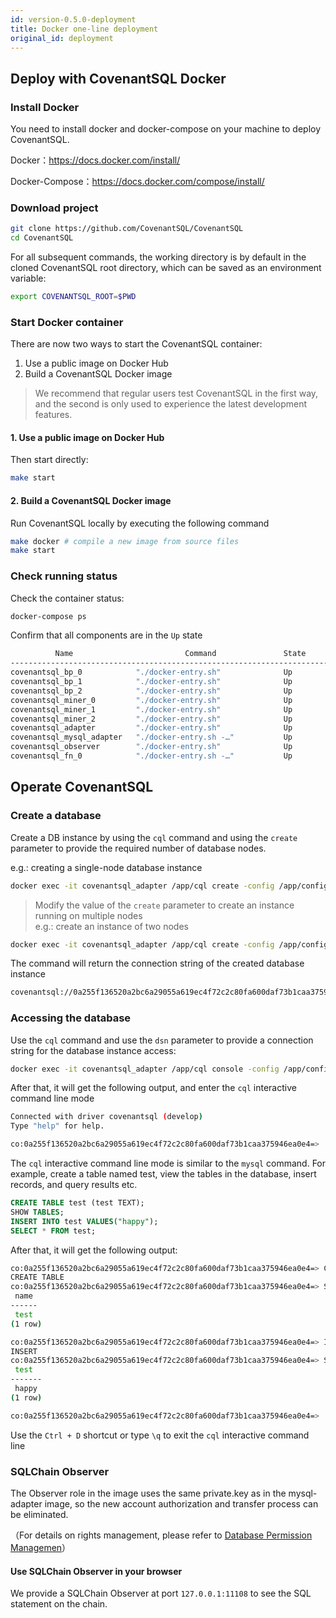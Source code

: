 ```yaml
---
id: version-0.5.0-deployment
title: Docker one-line deployment
original_id: deployment
---
```


## Deploy with CovenantSQL Docker

### Install Docker

You need to install docker and docker-compose on your machine to deploy CovenantSQL.

Docker：https://docs.docker.com/install/

Docker-Compose：https://docs.docker.com/compose/install/

### Download project

```bash
git clone https://github.com/CovenantSQL/CovenantSQL
cd CovenantSQL
```

For all subsequent commands, the working directory is by default in the cloned CovenantSQL root directory, which can be saved as an environment variable:

```bash
export COVENANTSQL_ROOT=$PWD
```

### Start Docker container

There are now two ways to start the CovenantSQL container:

1. Use a public image on Docker Hub
2. Build a CovenantSQL Docker image

> We recommend that regular users test CovenantSQL in the first way, and the second is only used to experience the latest development features.

#### 1. Use a public image on Docker Hub

Then start directly:

```bash
make start
```

#### 2. Build a CovenantSQL Docker image

Run CovenantSQL locally by executing the following command

```bash
make docker # compile a new image from source files
make start
```

### Check running status

Check the container status:

```bash
docker-compose ps
```

Confirm that all components are in the `Up` state

```bash
          Name                         Command               State                 Ports
------------------------------------------------------------------------------------------------------
covenantsql_bp_0            "./docker-entry.sh"              Up        0.0.0.0:11099->4661/tcp
covenantsql_bp_1            "./docker-entry.sh"              Up        0.0.0.0:11100->4661/tcp
covenantsql_bp_2            "./docker-entry.sh"              Up        0.0.0.0:11101->4661/tcp
covenantsql_miner_0         "./docker-entry.sh"              Up        0.0.0.0:11102->4661/tcp
covenantsql_miner_1         "./docker-entry.sh"              Up        0.0.0.0:11103->4661/tcp
covenantsql_miner_2         "./docker-entry.sh"              Up        0.0.0.0:11104->4661/tcp
covenantsql_adapter         "./docker-entry.sh"              Up        0.0.0.0:11105->4661/tcp
covenantsql_mysql_adapter   "./docker-entry.sh -…"           Up        4661/tcp, 0.0.0.0:11107->4664/tcp
covenantsql_observer        "./docker-entry.sh"              Up        4661/tcp, 0.0.0.0:11108->80/tcp
covenantsql_fn_0            "./docker-entry.sh -…"           Up        4661/tcp, 0.0.0.0:11110->8546/tcp
```

## Operate CovenantSQL

### Create a database

Create a DB instance by using the `cql` command and using the `create` parameter to provide the required number of database nodes. 

e.g.: creating a single-node database instance


```bash
docker exec -it covenantsql_adapter /app/cql create -config /app/config.yaml -no-password '{"node":1}'
```

>  Modify the value of the `create` parameter to create an instance running on multiple nodes  
> e.g.: create an instance of two nodes

```bash
docker exec -it covenantsql_adapter /app/cql create -config /app/config.yaml -no-password '{"node":1}'
```

The command will return the connection string of the created database instance

```bash
covenantsql://0a255f136520a2bc6a29055a619ec4f72c2c80fa600daf73b1caa375946ea0e4
```

### Accessing the database

Use the `cql` command and use the `dsn` parameter to provide a connection string for the database instance access:

 ```bash
docker exec -it covenantsql_adapter /app/cql console -config /app/config.yaml -no-password -dsn covenantsql://0a255f136520a2bc6a29055a619ec4f72c2c80fa600daf73b1caa375946ea0e4
 ```

After that, it will get the following output, and enter the `cql` interactive command line mode

```bash
Connected with driver covenantsql (develop)
Type "help" for help.

co:0a255f136520a2bc6a29055a619ec4f72c2c80fa600daf73b1caa375946ea0e4=>
```

The `cql` interactive command line mode is similar to the `mysql` command. For example, create a table named test, view the tables in the database, insert records, and query results etc.

```sql
CREATE TABLE test (test TEXT);
SHOW TABLES;
INSERT INTO test VALUES("happy");
SELECT * FROM test;
```

After that, it will get the following output:

```bash
co:0a255f136520a2bc6a29055a619ec4f72c2c80fa600daf73b1caa375946ea0e4=> CREATE TABLE test (test TEXT);
CREATE TABLE
co:0a255f136520a2bc6a29055a619ec4f72c2c80fa600daf73b1caa375946ea0e4=> SHOW TABLES;
 name
------
 test
(1 row)

co:0a255f136520a2bc6a29055a619ec4f72c2c80fa600daf73b1caa375946ea0e4=> INSERT INTO test VALUES("happy");
INSERT
co:0a255f136520a2bc6a29055a619ec4f72c2c80fa600daf73b1caa375946ea0e4=> SELECT * FROM test;
 test
-------
 happy
(1 row)

co:0a255f136520a2bc6a29055a619ec4f72c2c80fa600daf73b1caa375946ea0e4=>
```

Use the `Ctrl + D` shortcut or type `\q` to exit the `cql` interactive command line

### SQLChain Observer

The Observer role in the image uses the same private.key as in the mysql-adapter image, so the new account authorization and transfer process can be eliminated.

（For details on rights management, please refer to [Database Permission Managemen](cql.md#数据库权限管理)）

#### Use SQLChain Observer in your browser

We provide a SQLChain Observer at port `127.0.0.1:11108` to see the SQL statement on the chain.
